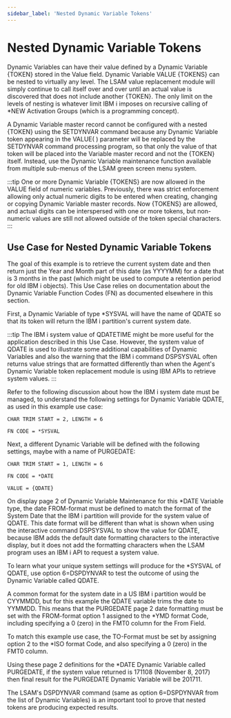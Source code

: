 ```yaml
---
sidebar_label: 'Nested Dynamic Variable Tokens'
---
```


# Nested Dynamic Variable Tokens

Dynamic Variables can have their value defined by a Dynamic Variable {TOKEN} stored in the Value field. Dynamic Variable VALUE {TOKENS} can be nested to virtually any level. The LSAM value replacement module will simply continue to call itself over and over until an actual value is discovered that does not include another {TOKEN}. The only limit on the levels of nesting is whatever limit IBM i imposes on recursive calling of *NEW Activation Groups (which is a programming concept).

A Dynamic Variable master record cannot be configured with a nested {TOKEN} using the SETDYNVAR command because any Dynamic Variable token appearing in the VALUE( ) parameter will be replaced by the SETDYNVAR command processing program, so that only the value of that token will be placed into the Variable master record and not the {TOKEN} itself. Instead, use the Dynamic Variable maintenance function available from multiple sub-menus of the LSAM green screen menu system.

:::tip
One or more Dynamic Variable {TOKENS} are now allowed in the VALUE field of numeric variables. Previously, there was strict enforcement allowing only actual numeric digits to be entered when creating, changing or copying Dynamic Variable master records. Now {TOKENS} are allowed, and actual digits can be interspersed with one or more tokens, but non-numeric values are still not allowed outside of the token special characters.
:::

## Use Case for Nested Dynamic Variable Tokens

The goal of this example is to retrieve the current system date and then return just the Year and Month part of this date (as YYYYMM) for a date that is 3 months in the past (which might be used to compute a retention period for old IBM i objects). This Use Case relies on documentation about the Dynamic Variable Function Codes (FN) as documented elsewhere in this section.

First, a Dynamic Variable of type *SYSVAL will have the name of QDATE so that its token will return the IBM i partition's current system date.

:::tip
The IBM i system value of QDATETIME might be more useful for the application described in this Use Case. However, the system value of QDATE is used to illustrate some additional capabilities of Dynamic Variables and also the warning that the IBM i command DSPSYSVAL often returns value strings that are formatted differently than when the Agent's Dynamic Variable token replacement module is using IBM APIs to retrieve system values.
:::

Refer to the following discussion about how the IBM i system date must be managed, to understand the following settings for Dynamic Variable QDATE, as used in this example use case:
```
CHAR TRIM START = 2, LENGTH = 6

FN CODE = *SYSVAL
```
Next, a different Dynamic Variable will be defined with the following settings, maybe with a name of PURGEDATE:
```
CHAR TRIM START = 1, LENGTH = 6

FN CODE = *DATE

VALUE = {QDATE}
```

On display page 2 of Dynamic Variable Maintenance for this *DATE Variable type, the date FROM-format must be defined to match the format
of the System Date that the IBM i partition will provide for the system value of QDATE. This date format will be different than what is shown when using the interactive command DSPSYSVAL to show the value for QDATE, because IBM adds the default date formatting characters to the interactive display, but it does not add the formatting characters when the LSAM program uses an IBM i API to request a system value.

To learn what your unique system settings will produce for the *SYSVAL of QDATE, use option 6=DSPDYNVAR to test the outcome of using the
Dynamic Variable called QDATE.

A common format for the system date in a US IBM i partition would be CYYMMDD, but for this example the QDATE variable trims the date to YYMMDD. This means that the PURGEDATE page 2 date formatting must be set with the FROM-format option 1 assigned to the *YMD format Code,
including specifying a 0 (zero) in the FMT0 column for the From Field.

To match this example use case, the TO-Format must be set by assigning option 2 to the *ISO format Code, and also specifying a 0 (zero) in the FMT0 column.

Using these page 2 definitions for the *DATE Dynamic Variable called PURGEDATE, if the system value returned is 171108 (November 8, 2017) then final result for the PURGEDATE Dynamic Variable will be 201711. 

The LSAM's DSPDYNVAR command (same as option 6=DSPDYNVAR from the list of Dynamic Variables) is an important tool to prove that nested tokens are producing expected results.